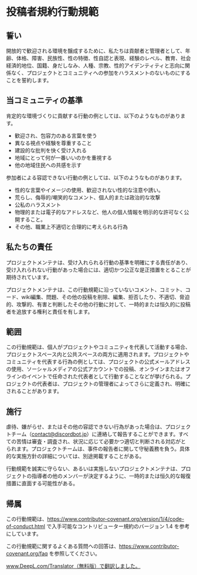 # 投稿者規約行動規範

## 誓い

開放的で歓迎される環境を醸成するために、私たちは貢献者と管理者として、年齢、体格、障害、民族性、性の特徴、性自認と表現、経験のレベル、教育、社会経済的地位、国籍、身だしなみ、人種、宗教、性的アイデンティティと志向に関係なく、プロジェクトとコミュニティへの参加をハラスメントのないものにすることを誓約します。

## 当コミュニティの基準

肯定的な環境づくりに貢献する行動の例としては、以下のようなものがあります。

* 歓迎され、包容力のある言葉を使う
* 異なる視点や経験を尊重すること
* 建設的な批判を快く受け入れる
* 地域にとって何が一番いいのかを重視する
* 他の地域住民への共感を示す

参加者による容認できない行動の例としては、以下のようなものがあります。

* 性的な言葉やイメージの使用、歓迎されない性的な注意や誘い。
* 荒らし、侮辱的/嘲笑的なコメント、個人的または政治的な攻撃
* 公私のハラスメント
* 物理的または電子的なアドレスなど、他人の個人情報を明示的な許可なく公開すること。
* その他、職業上不適切と合理的に考えられる行為

## 私たちの責任

プロジェクトメンテナは、受け入れられる行動の基準を明確にする責任があり、受け入れられない行動があった場合には、適切かつ公正な是正措置をとることが期待されています。

プロジェクトメンテナは、この行動規範に沿っていないコメント、コミット、コード、wiki編集、問題、その他の投稿を削除、編集、拒否したり、不適切、脅迫的、攻撃的、有害と判断したその他の行動に対して、一時的または恒久的に投稿者を追放する権利と責任を有します。

## 範囲

この行動規範は、個人がプロジェクトやコミュニティを代表して活動する場合、プロジェクトスペース内と公共スペースの両方に適用されます。プロジェクトやコミュニティを代表する行為の例としては、プロジェクトの公式メールアドレスの使用、ソーシャルメディアの公式アカウントでの投稿、オンラインまたはオフラインのイベントで任命された代表者として行動することなどが挙げられる。プロジェクトの代表者は、プロジェクトの管理者によってさらに定義され、明確にされることがあります。

## 施行

虐待、嫌がらせ、またはその他の容認できない行為があった場合は、プロジェクトチーム（contact@discordbot.jp）に連絡して報告することができます。すべての苦情は審査・調査され、状況に応じて必要かつ適切と判断される対応がとられます。プロジェクトチームは、事件の報告者に関して守秘義務を負う。具体的な実施方針の詳細については、別途掲載することがある。

行動規範を誠実に守らない、あるいは実施しないプロジェクトメンテナは、プロジェクトの指導者の他のメンバーが決定するように、一時的または恒久的な報復措置に直面する可能性がある。

## 帰属

この行動規範は、https://www.contributor-covenant.org/version/1/4/code-of-conduct.html で入手可能なコントリビューター規約のバージョン 1.4 を参考にしています。

この行動規範に関するよくある質問への回答は、https://www.contributor-covenant.org/faq を参照してください。

www.DeepL.com/Translator（無料版）で翻訳しました。
